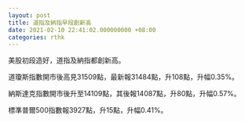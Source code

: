 ```yaml
---
layout: post
title: 道指及納指早段創新高
date: 2021-02-10 22:41:02.000000000 +08:00
categories: rthk
---
```


美股初段造好，道指及納指都創新高。

道瓊斯指數開市後高見31509點，最新報31484點，升108點，升幅0.35%。

納斯達克指數開市後升至14109點，其後報14087點，升80點，升幅0.57%。

標準普爾500指數報3927點，升15點，升幅0.41%。
